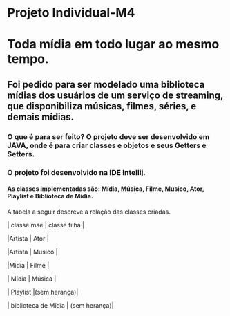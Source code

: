 # Projeto Individual-M4 
# Toda mídia em todo lugar ao mesmo tempo.
## Foi pedido para ser modelado uma biblioteca mídias dos usuários de um serviço de streaming, que disponibiliza músicas, filmes, séries, e demais mídias.
### O que é para ser feito? O projeto deve ser desenvolvido em JAVA, onde é para criar classes e objetos e seus Getters e Setters.
### O projeto foi desenvolvido na IDE Intellij.
#### As classes implementadas são: Mídia, Música, Filme, Musico, Ator, Playlist e Biblioteca de Mídia.
A tabela a seguir descreve a relação das classes criadas.


| classe mãe | classe filha |

|Artista   |   Ator     |

|Artista   |  Musico    |

|Mídia     |   Filme    |

| Mídia    | Música     |

| Playlist |(sem herança)|

| biblioteca de Mídia | (sem herança)|

